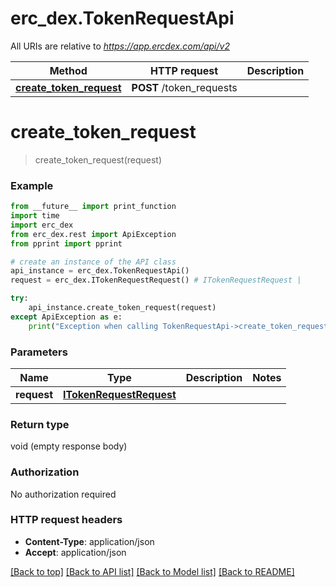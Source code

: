 # erc_dex.TokenRequestApi

All URIs are relative to *https://app.ercdex.com/api/v2*

Method | HTTP request | Description
------------- | ------------- | -------------
[**create_token_request**](TokenRequestApi.md#create_token_request) | **POST** /token_requests | 


# **create_token_request**
> create_token_request(request)



### Example
```python
from __future__ import print_function
import time
import erc_dex
from erc_dex.rest import ApiException
from pprint import pprint

# create an instance of the API class
api_instance = erc_dex.TokenRequestApi()
request = erc_dex.ITokenRequestRequest() # ITokenRequestRequest | 

try:
    api_instance.create_token_request(request)
except ApiException as e:
    print("Exception when calling TokenRequestApi->create_token_request: %s\n" % e)
```

### Parameters

Name | Type | Description  | Notes
------------- | ------------- | ------------- | -------------
 **request** | [**ITokenRequestRequest**](ITokenRequestRequest.md)|  | 

### Return type

void (empty response body)

### Authorization

No authorization required

### HTTP request headers

 - **Content-Type**: application/json
 - **Accept**: application/json

[[Back to top]](#) [[Back to API list]](../README.md#documentation-for-api-endpoints) [[Back to Model list]](../README.md#documentation-for-models) [[Back to README]](../README.md)

